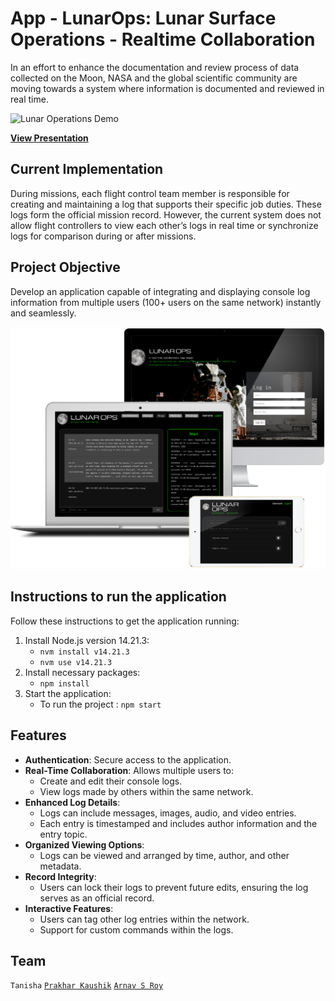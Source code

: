 # App - LunarOps: Lunar Surface Operations - Realtime Collaboration

In an effort to enhance the documentation and review process of data collected on the Moon, NASA and the global scientific community are moving towards a system where information is documented and reviewed in real time.

![Lunar Operations Demo](/lunar.gif)

[**View Presentation**](https://docs.google.com/presentation/d/1z9sVrHxx0Tj2et9uzyLw7AVPV8SFRTdY/edit?usp=sharing&ouid=116258337050070476444&rtpof=true&sd=true)


## Current Implementation
During missions, each flight control team member is responsible for creating and maintaining a log that supports their specific job duties. These logs form the official mission record. However, the current system does not allow flight controllers to view each other’s logs in real time or synchronize logs for comparison during or after missions.


## Project Objective
Develop an application capable of integrating and displaying console log information from multiple users (100+ users on the same network) instantly and seamlessly.

![Project Interface](proj_img.png)


## Instructions to run the application
Follow these instructions to get the application running:
1. Install Node.js version 14.21.3:
   - `nvm install v14.21.3`
   - `nvm use v14.21.3`
2. Install necessary packages:
   - `npm install`
3. Start the application:
   - To run the project : `npm start`


## Features
- **Authentication**: Secure access to the application.
- **Real-Time Collaboration**: Allows multiple users to:
  - Create and edit their console logs.
  - View logs made by others within the same network.
- **Enhanced Log Details**:
  - Logs can include messages, images, audio, and video entries.
  - Each entry is timestamped and includes author information and the entry topic.
- **Organized Viewing Options**: 
  - Logs can be viewed and arranged by time, author, and other metadata.
- **Record Integrity**:
  - Users can lock their logs to prevent future edits, ensuring the log serves as an official record.
- **Interactive Features**:
  - Users can tag other log entries within the network.
  - Support for custom commands within the logs.


## Team
`Tanisha` [`Prakhar Kaushik`](https://github.com/PrakharKaushik213) [`Arnav S Roy`](https://github.com/VenomousAtom)